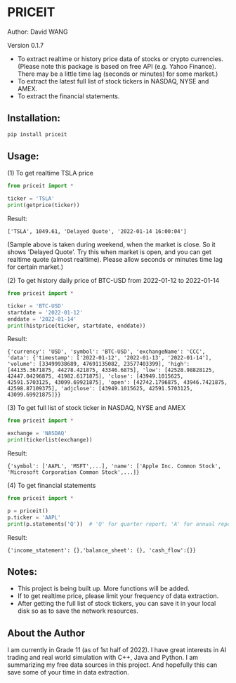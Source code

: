 # PRICEIT

Author: David WANG

Version 0.1.7

- To extract realtime or history price data of stocks or crypto currencies. 
(Please note this package is based on free API (e.g. Yahoo Finance). There may be a little time lag (seconds or minutes) for some market.)
- To extract the latest full list of stock tickers in NASDAQ, NYSE and AMEX.
- To extract the financial statements.

## Installation:
```bash
pip install priceit
```

## Usage:
(1) To get realtime TSLA price

```python
from priceit import *

ticker = 'TSLA'
print(getprice(ticker))
```
Result:
```
['TSLA', 1049.61, 'Delayed Quote', '2022-01-14 16:00:04']
```
(Sample above is taken during weekend, when the market is close. So it shows 'Delayed Quote'. Try this when market is open, and you can get realtime quote (almost realtime). Please allow seconds or minutes time lag for certain market.)

(2) To get history daily price of BTC-USD from 2022-01-12 to 2022-01-14

```python
from priceit import *

ticker = 'BTC-USD'
startdate = '2022-01-12'
enddate = '2022-01-14'
print(histprice(ticker, startdate, enddate))
```
Result:
```
{'currency': 'USD', 'symbol': 'BTC-USD', 'exchangeName': 'CCC', 'data': {'timestamp': ['2022-01-12', '2022-01-13', '2022-01-14'], 'volume': [33499938689, 47691135082, 23577403399], 'high': [44135.3671875, 44278.421875, 43346.6875], 'low': [42528.98828125, 42447.04296875, 41982.6171875], 'close': [43949.1015625, 42591.5703125, 43099.69921875], 'open': [42742.1796875, 43946.7421875, 42598.87109375], 'adjclose': [43949.1015625, 42591.5703125, 43099.69921875]}}
```

(3) To get full list of stock ticker in NASDAQ, NYSE and AMEX

```python
from priceit import *

exchange = 'NASDAQ'
print(tickerlist(exchange))
```
Result:
```
{'symbol': ['AAPL', 'MSFT',...], 'name': ['Apple Inc. Common Stock', 'Microsoft Corporation Common Stock',...]}
```

(4) To get financial statements

```python
from priceit import *

p = priceit()
p.ticker = 'AAPL'
print(p.statements('Q'))  # 'Q' for quarter report; 'A' for annual report
```
Result:
```
{'income_statement': {},'balance_sheet': {}, 'cash_flow':{}}
```
## Notes:
- This project is being built up. More functions will be added.
- If to get realtime price, please limit your frequency of data extraction. 
- After getting the full list of stock tickers, you can save it in your local disk so as to save the network resources.

## About the Author
I am currently in Grade 11 (as of 1st half of 2022). I have great interests in AI trading and real world simulation with C++, Java and Python. I am summarizing my free data sources in this project. And hopefully this can save some of your time in data extraction. 